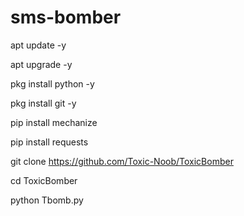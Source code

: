 # sms-bomber
apt update -y

apt upgrade -y 

 pkg install python -y

  pkg install git -y 

 pip install mechanize

  pip install requests 

 git clone https://github.com/Toxic-Noob/ToxicBomber
 
 cd ToxicBomber 

 python Tbomb.py
